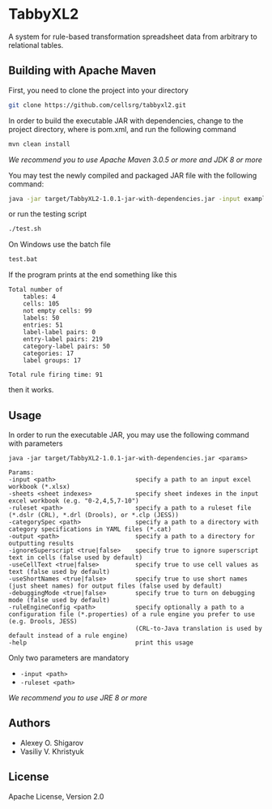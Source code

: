 # TabbyXL2
A system for rule-based transformation spreadsheet data from arbitrary to relational tables.

## Building with Apache Maven

First, you need to clone the project into your directory
```bash
git clone https://github.com/cellsrg/tabbyxl2.git
```

In order to build the executable JAR with dependencies, change to the project directory, where is pom.xml, and run the following command
```bash
mvn clean install
```
*We recommend you to use Apache Maven 3.0.5 or more and JDK 8 or more*

You may test the newly compiled and packaged JAR file with the following command:
```bash
java -jar target/TabbyXL2-1.0.1-jar-with-dependencies.jar -input examples/data/smpl.xlsx -ruleset examples/rules/smpl.dslr -output examples/results
```
or run the testing script
```bash
./test.sh
```
On Windows use the batch file
```bash
test.bat
```
If the program prints at the end something like this
```
Total number of
	tables: 4
	cells: 105
	not empty cells: 99
	labels: 50
	entries: 51
	label-label pairs: 0
	entry-label pairs: 219
	category-label pairs: 50
	categories: 17
	label groups: 17

Total rule firing time: 91
```
then it works.

## Usage
In order to run the executable JAR, you may use the following command with parameters  
```
java -jar target/TabbyXL2-1.0.1-jar-with-dependencies.jar <params>

Params:
-input <path>                      specify a path to an input excel workbook (*.xlsx)
-sheets <sheet indexes>            specify sheet indexes in the input excel workbook (e.g. "0-2,4,5,7-10")
-ruleset <path>                    specify a path to a ruleset file (*.dslr (CRL), *.drl (Drools), or *.clp (JESS))
-categorySpec <path>               specify a path to a directory with category specifications in YAML files (*.cat)
-output <path>                     specify a path to a directory for outputting results
-ignoreSuperscript <true|false>    specify true to ignore superscript text in cells (false used by default)
-useCellText <true|false>          specify true to use cell values as text (false used by default)
-useShortNames <true|false>        specify true to use short names (just sheet names) for output files (false used by default)
-debuggingMode <true|false>        specify true to turn on debugging mode (false used by default)
-ruleEngineConfig <path>           specify optionally a path to a configuration file (*.properties) of a rule engine you prefer to use (e.g. Drools, JESS)
                                   (CRL-to-Java translation is used by default instead of a rule engine)
-help                              print this usage
```

Only two parameters are mandatory
* `-input <path>`
* `-ruleset <path>`

*We recommend you to use JRE 8 or more*

## Authors

* Alexey O. Shigarov
* Vasiliy V. Khristyuk

## License
Apache License, Version 2.0

